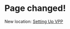 # Page changed!

New location: [Setting Up VPP](/blocks/inertia/)

<script>
window.location.replace("/blocks/inertia/");
</script>
